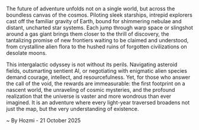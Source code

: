 
The future of adventure unfolds not on a single world, but across the boundless canvas of the cosmos. Piloting sleek starships, intrepid explorers cast off the familiar gravity of Earth, bound for shimmering nebulae and distant, uncharted star systems. Each jump through warp space or slingshot around a gas giant brings them closer to the thrill of discovery, the tantalizing promise of new frontiers waiting to be claimed and understood, from crystalline alien flora to the hushed ruins of forgotten civilizations on desolate moons.

This intergalactic odyssey is not without its perils. Navigating asteroid fields, outsmarting sentient AI, or negotiating with enigmatic alien species demand courage, intellect, and resourcefulness. Yet, for those who answer the call of the void, the rewards are immeasurable: the first footprint on a nascent world, the unraveling of cosmic mysteries, and the profound realization that the universe is vaster and more wondrous than ever imagined. It is an adventure where every light-year traversed broadens not just the map, but the very understanding of existence.

~ By Hozmi - 21 October 2025

